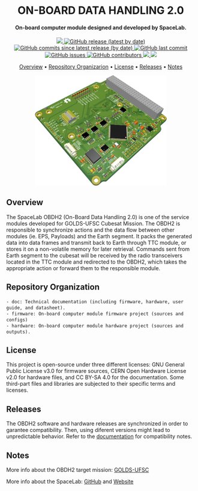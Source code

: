 <h1 align="center">
	ON-BOARD DATA HANDLING 2.0
	<br>
</h1>

<h4 align="center">On-board computer module designed and developed by SpaceLab.</h4>

<p align="center">
	<a href="https://github.com/spacelab-ufsc/spacelab#versioning">
		<img src="https://img.shields.io/badge/status-in%20development-red?style=for-the-badge">
	</a>
	<a href="https://github.com/spacelab-ufsc/obdh2/releases">
		<img alt="GitHub release (latest by date)" src="https://img.shields.io/github/v/release/spacelab-ufsc/obdh2?style=for-the-badge">
	</a>
	<a href="https://github.com/spacelab-ufsc/obdh2/releases">
		<img alt="GitHub commits since latest release (by date)" src="https://img.shields.io/github/commits-since/spacelab-ufsc/obdh2/latest?style=for-the-badge">
	</a>
	<a href="https://github.com/spacelab-ufsc/obdh2/commits/master">
		<img alt="GitHub last commit" src="https://img.shields.io/github/last-commit/spacelab-ufsc/obdh2?style=for-the-badge">
	</a>
	<a href="https://github.com/spacelab-ufsc/obdh2/issues">
		<img alt="GitHub issues" src="https://img.shields.io/github/issues/spacelab-ufsc/obdh2?style=for-the-badge">
	</a>
	<a href="https://github.com/spacelab-ufsc/obdh2/graphs/contributors">
		<img alt="GitHub contributors" src="https://img.shields.io/github/contributors/spacelab-ufsc/obdh2?color=yellow&style=for-the-badge">
	</a>
	<a href="#license">
		<img src="https://img.shields.io/badge/open--source-project-lightgray?style=for-the-badge">
	</a>
	<a href="https://github.com/spacelab-ufsc/obdh">
		<img src="https://img.shields.io/badge/flight-heritage-lightgray?style=for-the-badge">
	</a>
</p>

<p align="center">
  	<a href="#overview">Overview</a> •
  	<a href="#repository-organization">Repository Organizarion</a> •
  	<a href="#license">License</a> •
  	<a href="#releases">Releases</a> •
  	<a href="#notes">Notes</a>
</p>

<p align="center">
	<img width="70%" src="https://github.com/spacelab-ufsc/obdh2/blob/master/doc/figures/obdh2-pcb-3d.png">
</p>

## Overview

The SpaceLab OBDH2 (On-Board Data Handling 2.0) is one of the service modules developed for GOLDS-UFSC Cubesat Mission. The OBDH2 is responsible to synchronize actions and the data flow between other modules (ie. EPS, Payloads) and the Earth segment. It packs the generated data into data frames and transmit back to Earth through TTC module, or stores it on a non-volatile memory for later retrieval. Commands sent from Earth segment to the cubesat will be received by the radio transceivers located in the TTC module and redirected to the OBDH2, which takes the appropriate action or forward them to the responsible module.

## Repository Organization
	- doc: Technical documentation (including firmware, hardware, user guide, and datasheet).
	- firmware: On-board computer module firmware project (sources and configs)
	- hardware: On-board computer module hardware project (sources and outputs).

## License

This project is open-source under three different licenses: GNU General Public License v3.0 for firmware sources, CERN Open Hardware License v2.0 for hardware files, and CC BY-SA 4.0 for the documentation. Some third-part files and libraries are subjected to their specific terms and licenses.

## Releases

The OBDH2 software and hardware releases are synchronized in order to garantee compatibility. Then, using diferent versions might lead to unpredictable behavior. Refer to the [documentation](https://github.com/spacelab-ufsc/obdh2/tree/master/doc) for compatibility notes.

## Notes

More info about the OBDH2 target mission: [GOLDS-UFSC](https://github.com/spacelab-ufsc/golds-ufsc-doc) 

More info about the SpaceLab: [GitHub](https://github.com/spacelab-ufsc/spacelab) and [Website](https://spacelab.ufsc.br/en/home/)
